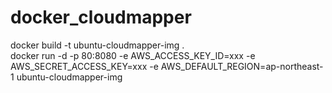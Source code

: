 # docker_cloudmapper

docker build -t ubuntu-cloudmapper-img .  
docker run -d -p 80:8080 -e AWS_ACCESS_KEY_ID=xxx -e AWS_SECRET_ACCESS_KEY=xxx -e AWS_DEFAULT_REGION=ap-northeast-1 ubuntu-cloudmapper-img

